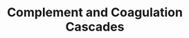 ---
annotations:
- id: PW:0000502
  parent: regulatory pathway
  type: Pathway Ontology
  value: complement system pathway
- id: PW:0000474
  parent: regulatory pathway
  type: Pathway Ontology
  value: coagulation cascade pathway
authors:
- 169.230.77.174
- MaintBot
- Thomas
- Khanspers
- AlexanderPico
- Christine Chichester
- Ddigles
- L Dupuis
- Fehrhart
description: ''
last-edited: 2020-12-17
organisms:
- Mus musculus
redirect_from:
- /index.php/Pathway:WP449
- /instance/WP449
revision: null
schema-jsonld:
- '@context': https://schema.org/
  '@id': https://wikipathways.github.io/pathways/WP449.html
  '@type': Dataset
  creator:
    '@type': Organization
    name: WikiPathways
  description: ''
  keywords:
  - 1700013L23Rik
  - A2m
  - Adn
  - Bdkrb1
  - Bradykinin
  - C1qa
  - C1qb
  - C1qg
  - C1r
  - C1s
  - C2
  - C3
  - C3ar1
  - C4
  - C4bp
  - C5r1
  - C6
  - C7
  - C9
  - Cd59a
  - Cfh
  - Cfi
  - Cpb2
  - Cr1
  - Cr2
  - Crry
  - Daf1
  - Daf2
  - F10
  - F11
  - F12
  - F13b
  - F2
  - F2r
  - F3
  - F5
  - F7
  - F8
  - F9
  - Fgb
  - H2-Bf
  - Hc
  - Klkb1
  - Kng1
  - Masp1
  - Masp2
  - Mbl1
  - Mcp
  - Plat
  - Plau
  - Plaur
  - Plg
  - Proc
  - Pros1
  - Serpina1
  - Serpina5
  - Serpinc1
  - Serpind1
  - Serpine1
  - Serpinf2
  - Serping1
  - Tfpi
  - Thbd
  - Vwf
  license: CC0
  name: Complement and Coagulation Cascades
seo: CreativeWork
title: Complement and Coagulation Cascades
wpid: WP449
---